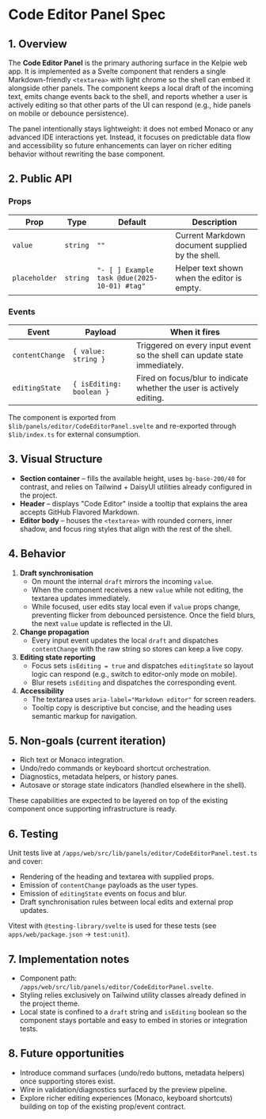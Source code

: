 # Code Editor Panel Spec

## 1. Overview

The **Code Editor Panel** is the primary authoring surface in the Kelpie web app. It is implemented as a Svelte component that renders a single Markdown-friendly `<textarea>` with light chrome so the shell can embed it alongside other panels. The component keeps a local draft of the incoming text, emits change events back to the shell, and reports whether a user is actively editing so that other parts of the UI can respond (e.g., hide panels on mobile or debounce persistence).

The panel intentionally stays lightweight: it does not embed Monaco or any advanced IDE interactions yet. Instead, it focuses on predictable data flow and accessibility so future enhancements can layer on richer editing behavior without rewriting the base component.

## 2. Public API

### Props

| Prop          | Type     | Default                                      | Description                                      |
| ------------- | -------- | -------------------------------------------- | ------------------------------------------------ |
| `value`       | `string` | `""`                                         | Current Markdown document supplied by the shell. |
| `placeholder` | `string` | `"- [ ] Example task @due(2025-10-01) #tag"` | Helper text shown when the editor is empty.      |

### Events

| Event           | Payload                  | When it fires                                                             |
| --------------- | ------------------------ | ------------------------------------------------------------------------- |
| `contentChange` | `{ value: string }`      | Triggered on every input event so the shell can update state immediately. |
| `editingState`  | `{ isEditing: boolean }` | Fired on focus/blur to indicate whether the user is actively editing.     |

The component is exported from `$lib/panels/editor/CodeEditorPanel.svelte` and re-exported through `$lib/index.ts` for external consumption.

## 3. Visual Structure

- **Section container** – fills the available height, uses `bg-base-200/40` for contrast, and relies on Tailwind + DaisyUI utilities already configured in the project.
- **Header** – displays "Code Editor" inside a tooltip that explains the area accepts GitHub Flavored Markdown.
- **Editor body** – houses the `<textarea>` with rounded corners, inner shadow, and focus ring styles that align with the rest of the shell.

## 4. Behavior

1. **Draft synchronisation**
   - On mount the internal `draft` mirrors the incoming `value`.
   - When the component receives a new `value` while not editing, the textarea updates immediately.
   - While focused, user edits stay local even if `value` props change, preventing flicker from debounced persistence. Once the field blurs, the next `value` update is reflected in the UI.
2. **Change propagation**
   - Every input event updates the local `draft` and dispatches `contentChange` with the raw string so stores can keep a live copy.
3. **Editing state reporting**
   - Focus sets `isEditing = true` and dispatches `editingState` so layout logic can respond (e.g., switch to editor-only mode on mobile).
   - Blur resets `isEditing` and dispatches the corresponding event.
4. **Accessibility**
   - The textarea uses `aria-label="Markdown editor"` for screen readers.
   - Tooltip copy is descriptive but concise, and the heading uses semantic markup for navigation.

## 5. Non-goals (current iteration)

- Rich text or Monaco integration.
- Undo/redo commands or keyboard shortcut orchestration.
- Diagnostics, metadata helpers, or history panes.
- Autosave or storage state indicators (handled elsewhere in the shell).

These capabilities are expected to be layered on top of the existing component once supporting infrastructure is ready.

## 6. Testing

Unit tests live at `/apps/web/src/lib/panels/editor/CodeEditorPanel.test.ts` and cover:

- Rendering of the heading and textarea with supplied props.
- Emission of `contentChange` payloads as the user types.
- Emission of `editingState` events on focus and blur.
- Draft synchronisation rules between local edits and external prop updates.

Vitest with `@testing-library/svelte` is used for these tests (see `apps/web/package.json` → `test:unit`).

## 7. Implementation notes

- Component path: `/apps/web/src/lib/panels/editor/CodeEditorPanel.svelte`.
- Styling relies exclusively on Tailwind utility classes already defined in the project theme.
- Local state is confined to a `draft` string and `isEditing` boolean so the component stays portable and easy to embed in stories or integration tests.

## 8. Future opportunities

- Introduce command surfaces (undo/redo buttons, metadata helpers) once supporting stores exist.
- Wire in validation/diagnostics surfaced by the preview pipeline.
- Explore richer editing experiences (Monaco, keyboard shortcuts) building on top of the existing prop/event contract.
